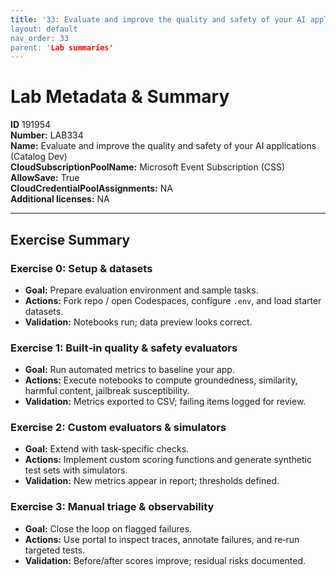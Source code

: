 ```yaml
---
title: '33: Evaluate and improve the quality and safety of your AI applications (Catalog Dev)` 
layout: default
nav_order: 33
parent: 'Lab summaries'
--- 
```


# Lab Metadata & Summary

**ID** 191954  
**Number:** LAB334  
**Name:** Evaluate and improve the quality and safety of your AI applications (Catalog Dev)  
**CloudSubscriptionPoolName:** Microsoft Event Subscription (CSS)  
**AllowSave:** True  
**CloudCredentialPoolAssignments:** NA  
**Additional licenses:** NA  

---

## Exercise Summary
### Exercise 0: Setup & datasets
- **Goal:** Prepare evaluation environment and sample tasks.
- **Actions:** Fork repo / open Codespaces, configure `.env`, and load starter datasets.
- **Validation:** Notebooks run; data preview looks correct.

### Exercise 1: Built‑in quality & safety evaluators
- **Goal:** Run automated metrics to baseline your app.
- **Actions:** Execute notebooks to compute groundedness, similarity, harmful content, jailbreak susceptibility.
- **Validation:** Metrics exported to CSV; failing items logged for review.

### Exercise 2: Custom evaluators & simulators
- **Goal:** Extend with task‑specific checks.
- **Actions:** Implement custom scoring functions and generate synthetic test sets with simulators.
- **Validation:** New metrics appear in report; thresholds defined.

### Exercise 3: Manual triage & observability
- **Goal:** Close the loop on flagged failures.
- **Actions:** Use portal to inspect traces, annotate failures, and re‑run targeted tests.
- **Validation:** Before/after scores improve; residual risks documented.
